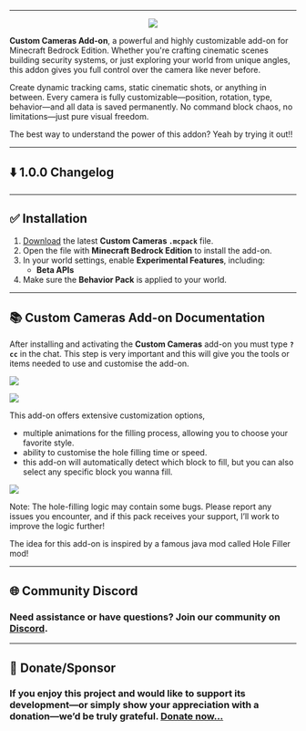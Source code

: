 
---
<p align="center">
<img src="https://darkblockgaming.github.io/assets/customcameras/title-logo.png" />
</p>

<p>
<b>Custom Cameras Add-on</b>, a powerful and highly customizable add-on for Minecraft Bedrock Edition. Whether you're crafting cinematic scenes building security systems, or just exploring your world from unique angles, this addon gives you full control over the camera like never before.
</p>

<p>Create dynamic tracking cams, static cinematic shots, or anything in between.
Every camera is fully
customizable—position, rotation, type, behavior—and all data is saved permanently. No command block chaos, no
limitations—just pure visual freedom.</p>
<p>The best way to understand the power of this addon? Yeah by trying it out!!</p>

---

## ⬇️ 1.0.0 Changelog

---

## ✅ Installation

1. [Download](https://darkblockgaming.github.io/addons/custom-cameras/) the latest **Custom Cameras `.mcpack`** file.
2. Open the file with **Minecraft Bedrock Edition** to install the add-on.
3. In your world settings, enable **Experimental Features**, including:
   - **Beta APIs**
4. Make sure the **Behavior Pack** is applied to your world.

---

## 📚 Custom Cameras Add-on Documentation

After installing and activating the **Custom Cameras** add-on you must type **`?cc`** in the chat. This step is very important and this will give you the tools or items needed to use and customise the add-on.

![](https://darkblockgaming.github.io/assets/holefilleraddon/hf2.gif)

![](https://darkblockgaming.github.io/assets/holefilleraddon/hf.gif)

This add-on offers extensive customization options,

- multiple animations for the filling process, allowing you to choose your favorite style.
- ability to customise the hole filling time or speed.
- this add-on will automatically detect which block to fill, but you can also select any specific block you wanna fill.

![](https://darkblockgaming.github.io/assets/holefilleraddon/hole-filler-addon_3.jpeg)

Note: The hole-filling logic may contain some bugs. Please report any issues you encounter, and if this pack receives your support, I’ll work to improve the logic further!

The idea for this add-on is inspired by a famous java mod called Hole Filler mod!

---

## 🌐 Community Discord

### Need assistance or have questions? Join our community on [Discord](https://discord.gg/CEM7cc3NQx).

---

## 💸 Donate/Sponsor

### If you enjoy this project and would like to support its development—or simply show your appreciation with a donation—we’d be truly grateful. [Donate now...](https://darkblockgaming.github.io/donate-me/)
